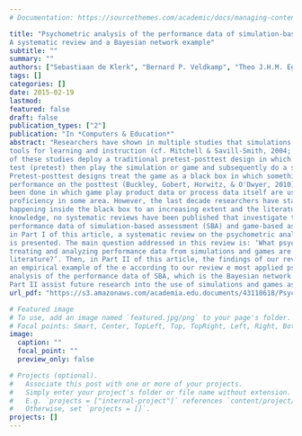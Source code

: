 ```yaml
---
# Documentation: https://sourcethemes.com/academic/docs/managing-content/

title: "Psychometric analysis of the performance data of simulation-based assessment:
A systematic review and a Bayesian network example"
subtitle: ""
summary: ""
authors: ["Sebastiaan de Klerk", "Bernard P. Veldkamp", "Theo J.H.M. Eggen"]
tags: []
categories: []
date: 2015-02-19
lastmod:
featured: false
draft: false
publication_types: ["2"]
publication: "In *Computers & Education*"
abstract: "Researchers have shown in multiple studies that simulations and games can be effective and powerful
tools for learning and instruction (cf. Mitchell & Savill-Smith, 2004; Kirriemuir & McFarlane, 2004). Most
of these studies deploy a traditional pretest-posttest design in which students usually do a paper-based
test (pretest) then play the simulation or game and subsequently do a second paper-based test (posttest).
Pretest-posttest designs treat the game as a black box in which something occurs that influences subsequent
performance on the posttest (Buckley, Gobert, Horwitz, & O'Dwyer, 2010). Less research has
been done in which game play product data or process data itself are used as indicators of student
proficiency in some area. However, the last decade researchers have started focusing on what is
happening inside the black box to an increasing extent and the literature on the topic is growing. To our
knowledge, no systematic reviews have been published that investigate the psychometric analysis of
performance data of simulation-based assessment (SBA) and game-based assessment (GBA). Therefore,
in Part I of this article, a systematic review on the psychometric analysis of the performance data of SBA
is presented. The main question addressed in this review is: ‘What psychometric strategies or models for
treating and analyzing performance data from simulations and games are documented in scientific
literature?’. Then, in Part II of this article, the findings of our review are further illustrated by presenting
an empirical example of the e according to our review e most applied psychometric model for the
analysis of the performance data of SBA, which is the Bayesian network. Both the results from Part I and
Part II assist future research into the use of simulations and games as assessment instruments."
url_pdf: "https://s3.amazonaws.com/academia.edu.documents/43118618/Psychometric_analysis_of_the_performance20160226-22663-1u46r8x.pdf?response-content-disposition=inline%3B%20filename%3DPsychometric_analysis_of_the_performance.pdf&X-Amz-Algorithm=AWS4-HMAC-SHA256&X-Amz-Credential=ASIATUSBJ6BAMM4UOLDG%2F20200506%2Fus-east-1%2Fs3%2Faws4_request&X-Amz-Date=20200506T121117Z&X-Amz-Expires=3600&X-Amz-SignedHeaders=host&X-Amz-Security-Token=IQoJb3JpZ2luX2VjEGsaCXVzLWVhc3QtMSJHMEUCIB2rKlgyZ1aRUvWNc5RdnjW6mXdRKdy%2FrwfSQtTx1y6zAiEAiwx3Pw%2F%2BEs4BVH05i2afkAJGRLklgEx9Aa%2BVO%2BugxA4qvQMIpP%2F%2F%2F%2F%2F%2F%2F%2F%2F%2FARAAGgwyNTAzMTg4MTEyMDAiDKWEHpn%2FDiRpv%2B9sviqRA5tO00TKQstm1Kzo0Be4bOIdLgqWRpNhkXVsuN%2F0bTnFY1p5w%2BfqEBBCK%2BIaZuqXsgK6xQrILEpWCpniEPS8moDECq%2Fo7JIY1MzuCm9QHh6ulGfRMzGT554mMhoxZgHtRiGctcqmc%2FGqPX6ELXdrCdmOvhuRZKV2vPPUXE0cl%2BXtqfJvBv50XShpUGLRJgAqn7ElAx%2FYLv8AJSJ1yqgyJS2ZoGaf7ZlBxFe3LuSLwVE5wdTVcYcXMhDOEYNPKhVS1M0lFyo9ti62tNpkvKggCbG3zu4pdcSpgDPiehpcqdLa%2FHY%2BKPphQQhpjGzSWexWR7ZdABBGzSEw6hlGIpYM1y5q7Rnt84wuQjpVuy4Rw5Kb6ZkOL3NUcE7J1b8XMLCwjMSgndzrdK4ZbLY1pF61f3aTouGcS9bzcCRfd7YuF0iEhy6uUNhnUAb0Crls4Vkqx%2Fr9FK%2B%2FoBAZKDzyqTWfcxuYGZCL9%2FobDoRUqqGhUUJhS5oZM48kluVJq%2Bukyv%2FIH8OfJY7LNYBWviuqN6sFnTkrMNyxyvUFOusBsXE%2FCtVodh3IVK6UTuQ1AKKzC0RBehO%2Fyh5P2mfgRpsPRjQ3uecNmhYM44cFJxu8pH3FOImYabNixZVDcl0lv2MKj0MmzhyTfb%2Ba7f4YVSw6koDUIS1J01KFyzpH7kEP%2BgJRtx9VQUBk6bRqOjpFbssPNefEljufLRI9sb7qU5lfsGDBYy4fhZOmSNipffKGh%2BT1GAS9MaZ19%2BzJttq08kY0T0Br5isv5nwVhBc0ev%2FqAof6oAU%2BM6ngTCVn%2BQoE3F13yH9DA%2BqrnZmAZzgessuoss8Wsmm0noTCbvXJjnSjJDxYZApr%2F5%2FLgg%3D%3D&X-Amz-Signature=fec0efbbc7eb9e96fa99483ea63c99469de17e148507195dba19e6931699bc39"

# Featured image
# To use, add an image named `featured.jpg/png` to your page's folder.
# Focal points: Smart, Center, TopLeft, Top, TopRight, Left, Right, BottomLeft, Bottom, BottomRight.
image:
  caption: ""
  focal_point: ""
  preview_only: false

# Projects (optional).
#   Associate this post with one or more of your projects.
#   Simply enter your project's folder or file name without extension.
#   E.g. `projects = ["internal-project"]` references `content/project/deep-learning/index.md`.
#   Otherwise, set `projects = []`.
projects: []
---
```

